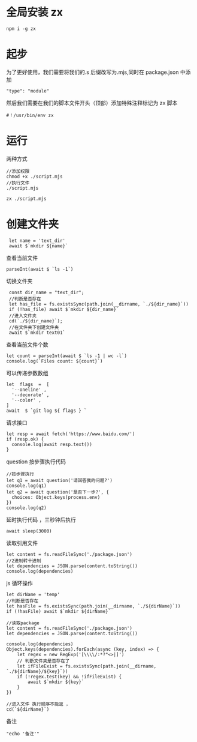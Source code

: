 # 全局安装 zx

```
npm i -g zx
```

# 起步

为了更好使用，我们需要将我们的.s 后缀改写为.mjs,同时在 package.json 中添加

```
"type": "module"
```

然后我们需要在我们的脚本文件开头（顶部）添加特殊注释标记为 zx 脚本

```
#！/usr/bin/env zx
```

# 运行

两种方式

```
//添加权限
chmod +x ./script.mjs
//执行文件
./script.mjs

zx ./script.mjs

```

# 创建文件夹

```
 let name = 'text_dir'
 await $`mkdir ${name}`
```

查看当前文件

```
parseInt(await $ `ls -1`)
```

切换文件夹

```
 const dir_name = "text_dir";
 //判断是否存在
 let has_file = fs.existsSync(path.join(__dirname, `./${dir_name}`))
 if (!has_file) await $`mkdir ${dir_name}`
 //进入文件夹
 cd(`./${dir_name}`);
 //在文件夹下创建文件夹
 await $`mkdir text01`

```

查看当前文件个数

```
let count = parseInt(await $ `ls -1 | wc -l`)
console.log(`Files count: ${count}`)
```

可以传递参数数组

```
let  flags  =  [
  '--oneline' ,
  '--decorate' ,
  '--color' ,
]
await  $ `git log ${ flags } `

```

请求接口

```
let resp = await fetch('https://www.baidu.com/')
if (resp.ok) {
  console.log(await resp.text())
}
```

question 按步骤执行代码

```
//按步骤执行
let q1 = await question('请回答我的问题?')
console.log(q1)
let q2 = await question('是否下一步?', {
  choices: Object.keys(process.env)
})
console.log(q2)

```

延时执行代码 ，三秒钟后执行

```
await sleep(3000)
```

读取引用文件

```
let content = fs.readFileSync('./package.json')
//2进制转十进制
let dependencies = JSON.parse(content.toString())
console.log(dependencies)
```

js 循环操作

```
let dirName = 'temp'
//判断是否存在
let hasFile = fs.existsSync(path.join(__dirname, `./${dirName}`))
if (!hasFile) await $`mkdir ${dirName}`

//读取package
let content = fs.readFileSync('./package.json')
let dependencies = JSON.parse(content.toString())

console.log(dependencies)
Object.keys(dependencies).forEach(async (key, index) => {
	let regex = new RegExp('[\\\\/:*?"<>|]')
	// 判断文件夹是否存在了
	let ifFileExist = fs.existsSync(path.join(__dirname, `./${dirName}/${key}`))
	if (!regex.test(key) && !ifFileExist) {
		await $`mkdir ${key}`
	}
})

//进入文件 执行顺序不能返 ，
cd(`${dirName}`)

```

备注

```
"echo '备注'"
```
